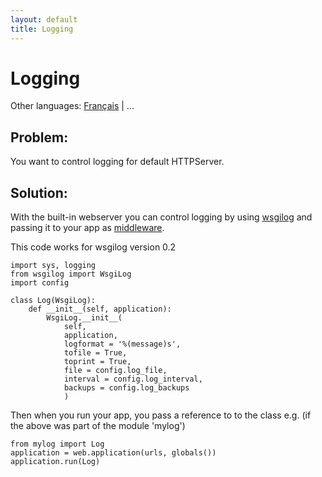 ```yaml
---
layout: default
title: Logging
---
```


# Logging

Other languages: [Français](/../cookbook/logging.fr) | ...

## Problem:

You want to control logging for default HTTPServer.

## Solution:

With the built-in webserver you can control logging by using [wsgilog](http://pypi.python.org/pypi/wsgilog/) and passing it to your app as [middleware](http://en.wikipedia.org/wiki/Middleware).

This code works for wsgilog version 0.2

    import sys, logging
    from wsgilog import WsgiLog
    import config

    class Log(WsgiLog):
        def __init__(self, application):
            WsgiLog.__init__(
                self,
                application,
                logformat = '%(message)s',
                tofile = True,
                toprint = True,
                file = config.log_file,
                interval = config.log_interval,
                backups = config.log_backups
                )

Then when you run your app, you pass a reference to to the class e.g. (if the above was part of the module 'mylog')

    from mylog import Log
    application = web.application(urls, globals())
    application.run(Log)
